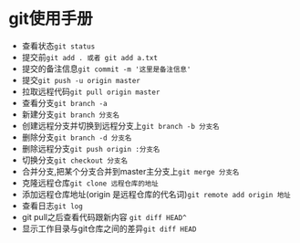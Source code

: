 # git使用手册
+ 查看状态`git status`
+ 提交前`git add . 或者 git add a.txt`
+ 提交的备注信息`git commit -m '这里是备注信息'`
+ 提交`git push -u origin master`
+ 拉取远程代码`git pull origin master`
+ 查看分支`git branch -a`
+ 新建分支`git branch 分支名`
+ 创建远程分支并切换到远程分支上`git branch -b 分支名`
+ 删除分支`git branch -d 分支名`
+ 删除远程分支`git push origin :分支名`
+ 切换分支`git checkout 分支名`
+ 合并分支,把某个分支合并到master主分支上`git merge 分支名`
+ 克隆远程仓库`git clone 远程仓库的地址`
+ 添加远程仓库地址(origin 是远程仓库的代名词)`git remote add origin 地址`
+ 查看日志`git log`
+ git pull之后查看代码跟新内容 `git diff HEAD^`
+ 显示工作目录与git仓库之间的差异`git diff HEAD`
